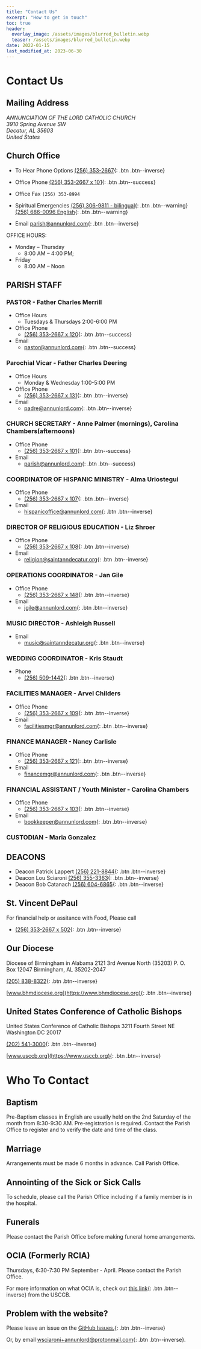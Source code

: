 ```yaml
---
title: "Contact Us"
excerpt: "How to get in touch"
toc: true
header:
  overlay_image: /assets/images/blurred_bulletin.webp
  teaser: /assets/images/blurred_bulletin.webp
date: 2022-01-15
last_modified_at: 2023-06-30
---
```



# Contact Us

## Mailing Address

<address>
 ANNUNCIATION OF THE LORD CATHOLIC CHURCH<br/> 3910 Spring Avenue SW<br/> Decatur, AL 35603<br/> United States
</address>

## Church Office

- To Hear Phone Options
[(256) 353-2667](tel:+12563532667){: .btn .btn--inverse}

- Office Phone
[(256) 353-2667 x 101](tel:+12563532667p101){: .btn .btn--success}

- Office Fax
`(256) 353-8994`

- Spiritual Emergencies
[(256) 306-9811 - bilingual](tel:+12563069811){: .btn .btn--warning}
[(256) 686-0096 English](tel:+12566860096){: .btn .btn--warning}

- Email
[parish@annunlord.com](mailto:parish@annunlord.com){: .btn .btn--inverse}

OFFICE HOURS:

- Monday – Thursday
  - 8:00 AM – 4:00 PM;
- Friday
  - 8:00 AM – Noon

## PARISH STAFF

### PASTOR - Father Charles Merrill

- Office Hours
  - Tuesdays & Thursdays 2:00-6:00 PM
- Office Phone
  - [(256) 353-2667 x 120](tel:+12563532667p120){: .btn .btn--success}
- Email
  - [pastor@annunlord.com](mailto:pastor@annunlord.com){: .btn .btn--success}

### Parochial Vicar - Father Charles Deering

- Office Hours
  - Monday & Wednesday 1:00-5:00 PM
- Office Phone
  - [(256) 353-2667 x 131](tel:+12563532667p131){: .btn .btn--inverse}
- Email
  - [padre@annunlord.com](mailto:padre@annunlord.com){: .btn .btn--inverse}

### CHURCH SECRETARY - Anne Palmer (mornings), Carolina Chambers(afternoons)

- Office Phone
  - [(256) 353-2667 x 101](tel:+12563532667p101){: .btn .btn--success}
- Email
  - [parish@annunlord.com](mailto:parish@annunlord.com){: .btn .btn--success}

### COORDINATOR OF HISPANIC MINISTRY - Alma Uriostegui

- Office Phone
  - [(256) 353-2667 x 107](tel:+12563532667p107){: .btn .btn--inverse}
- Email
  - [hispanicoffice@annunlord.com](mailto:hispanicoffice@annunlord.com){: .btn .btn--inverse}

### DIRECTOR OF RELIGIOUS EDUCATION - Liz Shroer

- Office Phone
  - [(256) 353-2667 x 108](tel:+12563532667p108){: .btn .btn--inverse}
- Email
  - [religion@saintanndecatur.org](mailto:religion@saintanndecatur.org){: .btn .btn--inverse}

### OPERATIONS COORDINATOR - Jan Gile

- Office Phone
  - [(256) 353-2667 x 148](tel:+12563532667p148){: .btn .btn--inverse}
- Email
  - [jgile@annunlord.com](mailto:jgile@annunlord.com){: .btn .btn--inverse}

### MUSIC DIRECTOR - Ashleigh Russell

- Email
  - [music@saintanndecatur.org](mailto:music@saintanndecatur.org){: .btn .btn--inverse}

### WEDDING COORDINATOR - Kris Staudt

- Phone
  - [(256) 509-1442](tel:+12565091442){: .btn .btn--inverse}

### FACILITIES MANAGER - Arvel Childers

- Office Phone
  - [(256) 353-2667 x 109](tel:+12563532667p109){: .btn .btn--inverse}
- Email
  - [facilitiesmgr@annunlord.com](mailto:facilitiesmgr@annunlord.com){: .btn .btn--inverse}

### FINANCE MANAGER - Nancy Carlisle

- Office Phone
  - [(256) 353-2667 x 121](tel:+12563532667p121){: .btn .btn--inverse}
- Email
  - [financemgr@annunlord.com](mailto:financemgr@annunlord.com){: .btn .btn--inverse}

### FINANCIAL ASSISTANT / Youth Minister - Carolina Chambers

- Office Phone
  - [(256) 353-2667 x 103](tel:+12563532667p103){: .btn .btn--inverse}
- Email
  - [bookkeeper@annunlord.com](mailto:bookkeeper@annunlord.com){: .btn .btn--inverse}

### CUSTODIAN - Maria Gonzalez

## DEACONS

- Deacon Patrick Lappert [(256) 221-8844](tel:+12562218844){: .btn .btn--inverse}
- Deacon Lou Sciaroni [(256) 355-3363](tel:+12563553363){: .btn .btn--inverse}
- Deacon Bob Catanach [(256) 604-6865](tel:+12566046865){: .btn .btn--inverse}

## St. Vincent DePaul

For financial help or assitance with Food, Please call

- [(256) 353-2667 x 502](tel:+12563532667p502){: .btn .btn--inverse}

## Our Diocese

Diocese of Birmingham in Alabama
2121 3rd Avenue North (35203)
P. O. Box 12047
Birmingham, AL 35202-2047

[(205) 838-8322](tel:+12058388322){: .btn .btn--inverse}

[www.bhmdiocese.org](https://www.bhmdiocese.org){: .btn .btn--inverse}

## United States Conference of Catholic Bishops

United States Conference of Catholic Bishops
3211 Fourth Street NE
Washington DC 20017

[(202) 541-3000](tel:+12025413000){: .btn .btn--inverse}

[www.usccb.org](https://www.usccb.org){: .btn .btn--inverse}

# Who To Contact

## Baptism

Pre-Baptism classes in English are usually held on the 2nd Saturday of the month from 8:30-9:30 AM. Pre-registration is required. Contact the Parish Office to register and to verify the date and time of the class.

## Marriage

Arrangements must be made 6 months in advance.
Call Parish Office.

## Annointing of the Sick or Sick Calls

To schedule, please call the Parish Office including
if a family member is in the hospital.

## Funerals

Please contact the Parish Office before making
funeral home arrangements.

## OCIA (Formerly RCIA)

Thursdays, 6:30-7:30 PM September - April.
Please contact the Parish Office.

For more information on what OCIA is, check out [this link](https://www.usccb.org/beliefs-and-teachings/who-we-teach/christian-initiation-of-adults){: .btn .btn--inverse} from the USCCB.

## Problem with the website?

Please leave an issue on the [GitHub Issues.](https://github.com/annunlord/annunlord.github.io/issues){: .btn .btn--inverse}

Or, by email [wsciaroni+annunlord@protonmail.com](mailto:wsciaroni+annunlord@protonmail.com){: .btn .btn--inverse}.
